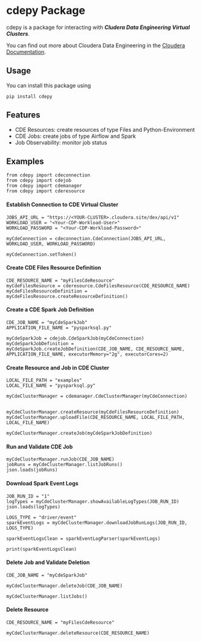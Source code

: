 # cdepy Package

cdepy is a package for interacting with ***Cludera Data Engineering Virtual Clusters***.

You can find out more about Cloudera Data Engineering in the [Cloudera Documentation](https://docs.cloudera.com/data-engineering/cloud/index.html).

## Usage

You can install this package using

```
pip install cdepy
```

## Features

- CDE Resources: create resources of type Files and Python-Environment
- CDE Jobs: create jobs of type Airflow and Spark
- Job Observability: monitor job status

## Examples

```
from cdepy import cdeconnection
from cdepy import cdejob
from cdepy import cdemanager
from cdepy import cderesource
```

#### Establish Connection to CDE Virtual Cluster

```
JOBS_API_URL = "https://<YOUR-CLUSTER>.cloudera.site/dex/api/v1"
WORKLOAD_USER = "<Your-CDP-Workload-User>"
WORKLOAD_PASSWORD = "<Your-CDP-Workload-Password>"

myCdeConnection = cdeconnection.CdeConnection(JOBS_API_URL, WORKLOAD_USER, WORKLOAD_PASSWORD)

myCdeConnection.setToken()
```

#### Create CDE Files Resource Definition

```
CDE_RESOURCE_NAME = "myFilesCdeResource"
myCdeFilesResource = cderesource.CdeFilesResource(CDE_RESOURCE_NAME)
myCdeFilesResourceDefinition = myCdeFilesResource.createResourceDefinition()
```

#### Create a CDE Spark Job Definition

```
CDE_JOB_NAME = "myCdeSparkJob"
APPLICATION_FILE_NAME = "pysparksql.py"

myCdeSparkJob = cdejob.CdeSparkJob(myCdeConnection)
myCdeSparkJobDefinition = myCdeSparkJob.createJobDefinition(CDE_JOB_NAME, CDE_RESOURCE_NAME, APPLICATION_FILE_NAME, executorMemory="2g", executorCores=2)
```

#### Create Resource and Job in CDE Cluster

```
LOCAL_FILE_PATH = "examples"
LOCAL_FILE_NAME = "pysparksql.py"

myCdeClusterManager = cdemanager.CdeClusterManager(myCdeConnection)


myCdeClusterManager.createResource(myCdeFilesResourceDefinition)
myCdeClusterManager.uploadFile(CDE_RESOURCE_NAME, LOCAL_FILE_PATH, LOCAL_FILE_NAME)

myCdeClusterManager.createJob(myCdeSparkJobDefinition)
```

#### Run and Validate CDE Job

```
myCdeClusterManager.runJob(CDE_JOB_NAME)
jobRuns = myCdeClusterManager.listJobRuns()
json.loads(jobRuns)
```

#### Download Spark Event Logs

```
JOB_RUN_ID = "1"
logTypes = myCdeClusterManager.showAvailableLogTypes(JOB_RUN_ID)
json.loads(logTypes)

LOGS_TYPE = "driver/event"
sparkEventLogs = myCdeClusterManager.downloadJobRunLogs(JOB_RUN_ID, LOGS_TYPE)

sparkEventLogsClean = sparkEventLogParser(sparkEventLogs)

print(sparkEventLogsClean)
```

#### Delete Job and Validate Deletion

```
CDE_JOB_NAME = "myCdeSparkJob"

myCdeClusterManager.deleteJob(CDE_JOB_NAME)

myCdeClusterManager.listJobs()
```

#### Delete Resource

```
CDE_RESOURCE_NAME = "myFilesCdeResource"

myCdeClusterManager.deleteResource(CDE_RESOURCE_NAME)
```

